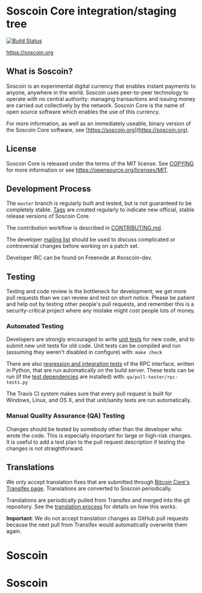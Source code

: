 Soscoin Core integration/staging tree
=====================================

[![Build Status](https://travis-ci.org/soscoin-project/soscoin.svg?branch=master)](https://travis-ci.org/soscoin-project/soscoin)

https://soscoin.org

What is Soscoin?
----------------

Soscoin is an experimental digital currency that enables instant payments to
anyone, anywhere in the world. Soscoin uses peer-to-peer technology to operate
with no central authority: managing transactions and issuing money are carried
out collectively by the network. Soscoin Core is the name of open source
software which enables the use of this currency.

For more information, as well as an immediately useable, binary version of
the Soscoin Core software, see [https://soscoin.org](https://soscoin.org).

License
-------

Soscoin Core is released under the terms of the MIT license. See [COPYING](COPYING) for more
information or see https://opensource.org/licenses/MIT.

Development Process
-------------------

The `master` branch is regularly built and tested, but is not guaranteed to be
completely stable. [Tags](https://github.com/soscoin-project/soscoin/tags) are created
regularly to indicate new official, stable release versions of Soscoin Core.

The contribution workflow is described in [CONTRIBUTING.md](CONTRIBUTING.md).

The developer [mailing list](https://groups.google.com/forum/#!forum/soscoin-dev)
should be used to discuss complicated or controversial changes before working
on a patch set.

Developer IRC can be found on Freenode at #soscoin-dev.

Testing
-------

Testing and code review is the bottleneck for development; we get more pull
requests than we can review and test on short notice. Please be patient and help out by testing
other people's pull requests, and remember this is a security-critical project where any mistake might cost people
lots of money.

### Automated Testing

Developers are strongly encouraged to write [unit tests](/doc/unit-tests.md) for new code, and to
submit new unit tests for old code. Unit tests can be compiled and run
(assuming they weren't disabled in configure) with: `make check`

There are also [regression and integration tests](/qa) of the RPC interface, written
in Python, that are run automatically on the build server.
These tests can be run (if the [test dependencies](/qa) are installed) with: `qa/pull-tester/rpc-tests.py`

The Travis CI system makes sure that every pull request is built for Windows, Linux, and OS X, and that unit/sanity tests are run automatically.

### Manual Quality Assurance (QA) Testing

Changes should be tested by somebody other than the developer who wrote the
code. This is especially important for large or high-risk changes. It is useful
to add a test plan to the pull request description if testing the changes is
not straightforward.

Translations
------------

We only accept translation fixes that are submitted through [Bitcoin Core's Transifex page](https://www.transifex.com/projects/p/bitcoin/).
Translations are converted to Soscoin periodically.

Translations are periodically pulled from Transifex and merged into the git repository. See the
[translation process](doc/translation_process.md) for details on how this works.

**Important**: We do not accept translation changes as GitHub pull requests because the next
pull from Transifex would automatically overwrite them again.
# Soscoin
# Soscoin
